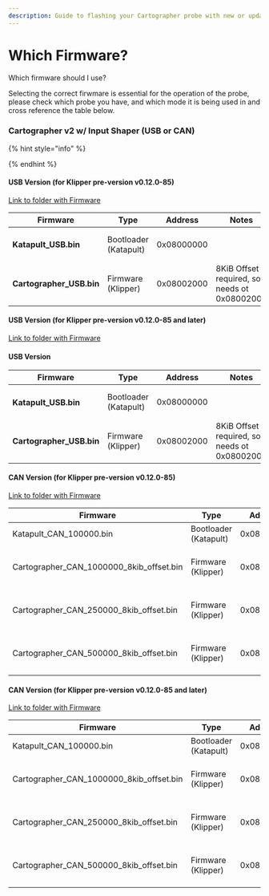 ```yaml
---
description: Guide to flashing your Cartographer probe with new or updated firmware.
---
```


# Which Firmware?

Which firmware should I use?&#x20;

Selecting the correct firwmare is essential for the operation of the probe, please check which probe you have, and which mode it is being used in and cross reference the table below.&#x20;

### Cartographer v2 w/ Input Shaper (USB or CAN)

{% hint style="info" %}

{% endhint %}

#### USB Version (for Klipper pre-version v0.12.0-85)&#x20;

[Link to folder with Firmware](https://github.com/Cartographer3D/cartographer-klipper/tree/master/firmware/v2/for%20Klipper%20older%20than%20v0-12-0-85)

<table><thead><tr><th width="213">Firmware</th><th width="127">Type</th><th width="140">Address</th><th>Notes</th></tr></thead><tbody><tr><td><h4>Katapult_USB.bin</h4></td><td>Bootloader (Katapult)</td><td>0x08000000</td><td></td></tr><tr><td><h4>Cartographer_USB.bin</h4></td><td>Firmware (Klipper)</td><td>0x08002000</td><td>8KiB Offset required, so needs ot 0x08002000</td></tr></tbody></table>

#### USB Version (for Klipper pre-version v0.12.0-85 and later)

[Link to folder with Firmware](https://github.com/Cartographer3D/cartographer-klipper/tree/master/firmware/v2)

#### USB Version

<table><thead><tr><th width="334">Firmware</th><th width="127">Type</th><th width="140">Address</th><th>Notes</th></tr></thead><tbody><tr><td><h4>Katapult_USB.bin</h4></td><td>Bootloader (Katapult)</td><td>0x08000000</td><td></td></tr><tr><td><h4>Cartographer_USB.bin</h4></td><td>Firmware (Klipper)</td><td>0x08002000</td><td>8KiB Offset required, so needs ot 0x08002000</td></tr></tbody></table>

#### CAN Version  (for Klipper pre-version v0.12.0-85)&#x20;

[Link to folder with Firmware](https://github.com/Cartographer3D/cartographer-klipper/tree/master/firmware/v2/for%20Klipper%20older%20than%20v0-12-0-85)

<table><thead><tr><th width="229">Firmware</th><th>Type</th><th>Address</th><th width="95" align="center">Baudrate</th><th>Notes</th></tr></thead><tbody><tr><td>Katapult_CAN_100000.bin </td><td>Bootloader (Katapult)</td><td>0x08000000</td><td align="center">1M</td><td></td></tr><tr><td>Cartographer_CAN_1000000_8kib_offset.bin </td><td>Firmware (Klipper)</td><td>0x08002000</td><td align="center">1M</td><td>8KiB Offset required, so needs ot 0x08002000</td></tr><tr><td>Cartographer_CAN_250000_8kib_offset.bin </td><td>Firmware (Klipper)</td><td>0x08002000</td><td align="center">250K</td><td>8KiB Offset required, so needs ot 0x08002000</td></tr><tr><td>Cartographer_CAN_500000_8kib_offset.bin</td><td>Firmware (Klipper)</td><td>0x08002000</td><td align="center">500K</td><td>8KiB Offset required, so needs ot 0x08002000</td></tr></tbody></table>

#### CAN Version (for Klipper pre-version v0.12.0-85 and later)

[Link to folder with Firmware](https://github.com/Cartographer3D/cartographer-klipper/tree/master/firmware/v2)

<table><thead><tr><th width="229">Firmware</th><th>Type</th><th>Address</th><th width="95" align="center">Baudrate</th><th>Notes</th></tr></thead><tbody><tr><td>Katapult_CAN_100000.bin</td><td>Bootloader (Katapult)</td><td>0x08000000</td><td align="center">1M</td><td></td></tr><tr><td>Cartographer_CAN_1000000_8kib_offset.bin</td><td>Firmware (Klipper)</td><td>0x08002000</td><td align="center">1M</td><td>8KiB Offset required, so needs ot 0x08002000</td></tr><tr><td>Cartographer_CAN_250000_8kib_offset.bin</td><td>Firmware (Klipper)</td><td>0x08002000</td><td align="center">250K</td><td>8KiB Offset required, so needs ot 0x08002000</td></tr><tr><td>Cartographer_CAN_500000_8kib_offset.bin</td><td>Firmware (Klipper)</td><td>0x08002000</td><td align="center">500K</td><td>8KiB Offset required, so needs ot 0x08002000</td></tr></tbody></table>



###
